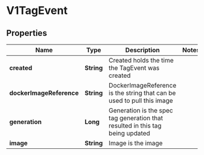 
# V1TagEvent

## Properties
Name | Type | Description | Notes
------------ | ------------- | ------------- | -------------
**created** | **String** | Created holds the time the TagEvent was created | 
**dockerImageReference** | **String** | DockerImageReference is the string that can be used to pull this image | 
**generation** | **Long** | Generation is the spec tag generation that resulted in this tag being updated | 
**image** | **String** | Image is the image | 



